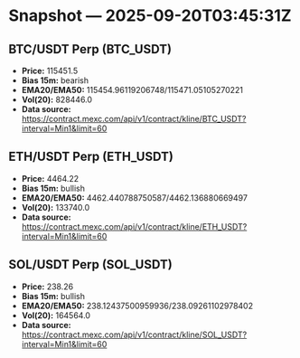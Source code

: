 # Snapshot — 2025-09-20T03:45:31Z

## BTC/USDT Perp (BTC_USDT)
- **Price:** 115451.5
- **Bias 15m:** bearish
- **EMA20/EMA50:** 115454.96119206748/115471.05105270221
- **Vol(20):** 828446.0
- **Data source:** https://contract.mexc.com/api/v1/contract/kline/BTC_USDT?interval=Min1&limit=60

## ETH/USDT Perp (ETH_USDT)
- **Price:** 4464.22
- **Bias 15m:** bullish
- **EMA20/EMA50:** 4462.440788750587/4462.136880669497
- **Vol(20):** 133740.0
- **Data source:** https://contract.mexc.com/api/v1/contract/kline/ETH_USDT?interval=Min1&limit=60

## SOL/USDT Perp (SOL_USDT)
- **Price:** 238.26
- **Bias 15m:** bullish
- **EMA20/EMA50:** 238.12437500959936/238.09261102978402
- **Vol(20):** 164564.0
- **Data source:** https://contract.mexc.com/api/v1/contract/kline/SOL_USDT?interval=Min1&limit=60
